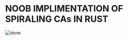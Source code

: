 # NOOB IMPLIMENTATION OF SPIRALING CAs IN RUST

![done](https://user-images.githubusercontent.com/73707418/176185478-f09cea08-38f5-4c32-bdd5-8b3879e8910c.gif)

